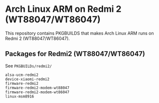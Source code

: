 # Arch Linux ARM on Redmi 2 (WT88047/WT86047)

This repository contains PKGBUILDS that makes Arch Linux ARM runs on Redmi 2 (WT88047/WT86047).

## Packages for Redmi2 (WT88047/WT86047)

See `PKGBUILDs/redmi2/`

```
alsa-ucm-redmi2
device-xiaomi-redmi2
firmware-redmi2
firmware-redmi2-modem-wt88047
firmware-redmi2-modem-wt86047
linux-msm8916
```
